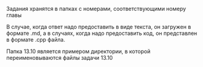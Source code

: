Задания хранятся в папках с номерами, соответствующими номеру главы

В случае, когда ответ надо предоставить в виде текста, он загружен в формате .md, а в случаях, когда надо предоставить код, он представлен в формате .cpp файла.

Папка 13.10 является примером директории, в которой переименовываются файлы задачи 13.10
